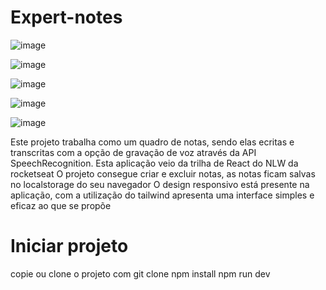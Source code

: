 # Expert-notes
![image](https://github.com/Joao-Vitor-Marques-Braga/Expert-notes/assets/102833436/d92285cb-51f9-467c-bc5d-86de513e7c51)

![image](https://github.com/Joao-Vitor-Marques-Braga/Expert-notes/assets/102833436/005cfaec-efde-4152-a321-992e79fbfe32)

![image](https://github.com/Joao-Vitor-Marques-Braga/Expert-notes/assets/102833436/722c7f61-337e-43fd-9d10-1c560ac11e19)

![image](https://github.com/Joao-Vitor-Marques-Braga/Expert-notes/assets/102833436/5fcd5e2f-c8ce-4c63-bcc2-f41a870fdee1)

![image](https://github.com/Joao-Vitor-Marques-Braga/Expert-notes/assets/102833436/2abba071-201f-48ca-92e9-28c4b41bd518)

Este projeto trabalha como um quadro de notas, sendo elas ecritas e transcritas com a opção de gravação de voz através da API SpeechRecognition. Esta aplicação veio da trilha de React do NLW da rocketseat
O projeto consegue criar e excluir notas, as notas ficam salvas no localstorage do seu navegador
O design responsivo está presente na aplicação, com a utilização do tailwind apresenta uma interface simples e eficaz ao que se propõe

# Iniciar projeto
copie ou clone o projeto com git clone
npm install
npm run dev
